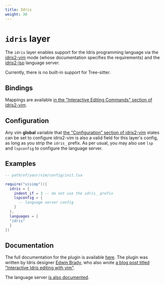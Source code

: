 ```yaml
---
title: Idris
weight: 30
---
```


# `idris` layer

The `idris` layer enables support for the Idris programming
language via the [idris2-vim](https://github.com/edwinb/idris2-vim) mode (whose
documentation specifies the requirements) and the
[idris2-lsp](https://github.com/idris-community/idris2-lsp) language server.

Currently, there is no built-in support for Tree-sitter.

## Bindings

Mappings are available [in the "Interactive Editing Commands" section of
idris2-vim](https://github.com/edwinb/idris2-vim?tab=readme-ov-file#interactive-editing-commands).

## Configuration

Any vim **global** variable that [the "Configuration" section of
idris2-vim](https://github.com/edwinb/idris2-vim#configuration) states can be
set to configure idris2-vim is also a valid field for this layer's config, as
long as you strip the `idris_` prefix. As per usual, you may also use `lsp` and
`lspconfig` to configure the language server.

## Examples

```lua
-- path/of/your/vim/config/init.lua

require("visimp")({
  idris = {
    indent_if = 3 -- do not use the idris_ prefix
    lspconfig = {
      -- language server config
    }
  },
  languages = {
  "idris"
  }
})
```

## Documentation

The full documentation for the plugin is available
[here](https://github.com/edwinb/idris2-vim?tab=readme-ov-file). The plugin was
written by Idris designer [Edwin Brady](https://type-driven.org.uk/edwinb), who
also wrote [a blog post titled "Interactive Idris editing with
vim"](https://web.archive.org/web/20170307061942if_/http://edwinb.wordpress.com/2013/10/28/interactive-idris-editing-with-vim/).

The language server [is also
documented](https://github.com/idris-community/idris2-lsp/tree/main/doc).
